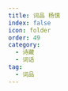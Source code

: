 ```yaml
---
title: 词品 杨慎
index: false
icon: folder
order: 49
category:
  - 诗藏
  - 词话
tag:
  - 词品
---
```


<AutoCatalog  />
